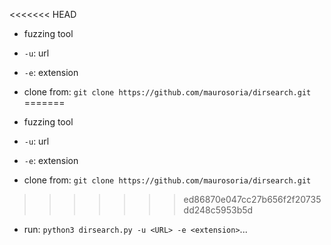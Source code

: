 <<<<<<< HEAD
- fuzzing tool

- `-u`: url
- `-e`: extension

- clone from: `git clone https://github.com/maurosoria/dirsearch.git`
=======
- fuzzing tool

- `-u`: url
- `-e`: extension

- clone from: `git clone https://github.com/maurosoria/dirsearch.git`
>>>>>>> ed86870e047cc27b656f2f20735dd248c5953b5d
- run: `python3 dirsearch.py -u <URL> -e <extension>`...
